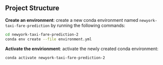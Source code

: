 ## Project Structure


__Create an environment__:
create a new conda environment named `newyork-taxi-fare-prediction` by running the following commands:

```bash
cd newyork-taxi-fare-prediction-2
conda env create --file environment.yml
```

__Activate the envirionment__:
activate the newly created conda environment:

```bash
conda activate newyork-taxi-fare-prediction-2
```